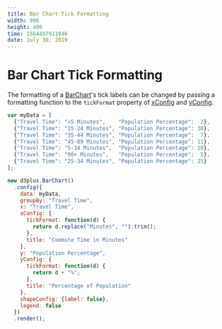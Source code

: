 ```yaml
---
title: Bar Chart Tick Formatting
width: 990
height: 400
time: 1564497911946
date: July 30, 2019
---
```


# Bar Chart Tick Formatting

The formatting of a [BarChart](http://d3plus.org/docs/#BarChart)'s tick labels can be changed by passing a formatting function to the `tickFormat` property of [xConfig](http://d3plus.org/docs/#Plot.xConfig) and [yConfig](http://d3plus.org/docs/#Plot.yConfig).

```js
var myData = [
  {"Travel Time": "<5 Minutes",    "Population Percentage":  2},
  {"Travel Time": "15-24 Minutes", "Population Percentage": 30},
  {"Travel Time": "35-44 Minutes", "Population Percentage":  7},
  {"Travel Time": "45-89 Minutes", "Population Percentage": 11},
  {"Travel Time": "5-14 Minutes",  "Population Percentage": 20},
  {"Travel Time": "90+ Minutes",   "Population Percentage":  5},
  {"Travel Time": "25-34 Minutes", "Population Percentage": 25}
];

new d3plus.BarChart()
  .config({
    data: myData,
    groupBy: "Travel Time",
    x: "Travel Time",
    xConfig: {
      tickFormat: function(d) {
        return d.replace("Minutes", "").trim();
      },
      title: "Commute Time in Minutes"
    },
    y: "Population Percentage",
    yConfig: {
      tickFormat: function(d) {
        return d + "%";
      },
      title: "Percentage of Population"
    },
    shapeConfig: {label: false},
    legend: false
  })
  .render();
```
